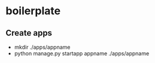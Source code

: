 # boilerplate

## Create apps
- mkdir ./apps/appname
- python manage.py startapp appname ./apps/appname
